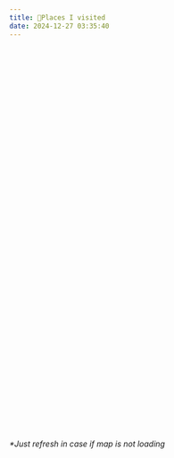 ```yaml
---
title: 📍Places I visited
date: 2024-12-27 03:35:40
---
```


<link
    rel="stylesheet"
    href="https://unpkg.com/leaflet@1.9.4/dist/leaflet.css"
/>
<style>
    #map {
        min-height: 700px;
        width: 100%;
    }
    .flag-icon-marker {
        position: relative;
        width: 20px;
        height: 20px;
        border: 2px solid #000;
        border-radius: 50%;
        overflow: hidden;
        background-color: white;
        display: flex;
        justify-content: center;
        align-items: center;
    }
    .flag-icon-marker img {
        width: 80%;
        height: 80%;
        object-fit: cover;
    }
</style>
<div id="map"></div>
<div><i>*Just refresh in case if map is not loading</i></div>
<script src=""></script>
<script>
function loadScript(src, callback) {
    let script = document.createElement('script');
    script.src = src;
    script.onload = callback;
    document.head.appendChild(script);
}
loadScript('https://unpkg.com/leaflet@1.9.4/dist/leaflet.js', function() {
    var map = L.map("map", {
        center: [0, 0],
        zoom: 1,
        zoomControl: true,
    });
    L.tileLayer(
        "https://{s}.tile.openstreetmap.org/{z}/{x}/{y}.png",
        {}
    ).addTo(map);
    async function fetchPlaceData(postalCode, country = "DE") {
        const url = `https://nominatim.openstreetmap.org/search?postalcode=${postalCode}&country=${country}&format=json&polygon_geojson=1&accept-language=en`;
        try {
            const response = await fetch(url);
            const data = await response.json();
            if (data.length > 0) {
                return data[0];
            } else {
                console.error("Error fetching place data", url);
                return null;
            }
        } catch (error) {
            console.error("Error fetching place data", error);
            return null;
        }
    }
    function createFlagMarker(countryCode) {
        return L.divIcon({
            html: `
                <div class="flag-icon-marker">
                    <img class="map-marker-img" src="https://flagcdn.com/w40/${countryCode.toLowerCase()}.png" alt="${countryCode}">
                </div>
            `,
            iconSize: [20, 20],
            className: "custom-flag-marker",
        });
    }
    function drawBoundingBoxAndPin(boundingbox, displayName, countryCode) {
        const bounds = [
            [parseFloat(boundingbox[0]), parseFloat(boundingbox[2])],
            [parseFloat(boundingbox[1]), parseFloat(boundingbox[3])],
        ];
        const rectangle = L.rectangle(bounds, {
            color: "#8a2be2",
            weight: 2,
            fillOpacity: 0.5,
        });
        rectangle.addTo(map).bindPopup(displayName);
        const centerLat =
            (parseFloat(boundingbox[0]) + parseFloat(boundingbox[1])) / 2;
        const centerLon =
            (parseFloat(boundingbox[2]) + parseFloat(boundingbox[3])) / 2;
        const marker = L.marker([centerLat, centerLon], {
            icon: createFlagMarker(countryCode),
        });
        marker.addTo(map).bindPopup(displayName);
        marker.on("click", () => {
            map.setView([centerLat, centerLon], 12);
        });
    }
    async function processPostalCodes(postalCodes, countryCode) {
        for (const postalCode of postalCodes) {
            let coordinates = postalCode.coordinates;
            let displayName = postalCode.displayName;
            if (!coordinates) {
                const placeData = await fetchPlaceData(
                    postalCode.code,
                    countryCode
                );
                if (placeData && placeData.boundingbox) {
                    coordinates = placeData.boundingbox;
                    displayName = placeData.display_name;
                }
            }
            if (coordinates) {
                globalPostalCodes[countryCode].find(
                    (el) => el.code == postalCode.code
                ).coordinates = coordinates;
                globalPostalCodes[countryCode].find(
                    (el) => el.code == postalCode.code
                ).displayName = displayName;
                drawBoundingBoxAndPin(coordinates, displayName, countryCode);
            }
        }
    }
    var globalPostalCodes = {
        PS: [
            {
            code: "",
            coordinates: [
                "29.4533796",
                "33.3356317",
                "34.2674994",
                "35.8950234",
            ],
            displayName: "Palestine",
            },
        ],
        JO: [
            {
            code: "",
            coordinates: [
                "29.1834010",
                "33.3734350",
                "34.8844372",
                "39.2998604",
            ],
            displayName: "Jordan",
            },
        ],
        DE: [
            {
            code: "13349",
            coordinates: [
                "52.5505073",
                "52.5640219",
                "13.3312085",
                "13.3651207",
            ],
            displayName: "13349, Wedding, Mitte, Berlin, Germany",
            },
            {
            code: "13355",
            coordinates: [
                "52.5331793",
                "52.5487035",
                "13.3757511",
                "13.4035279",
            ],
            displayName: "13355, Gesundbrunnen, Mitte, Berlin, Germany",
            },
            {
            code: "12047",
            coordinates: [
                "52.4857336",
                "52.4957889",
                "13.4206389",
                "13.4353562",
            ],
            displayName: "12047, Neukölln, Berlin, Germany",
            },
            {
            code: "20457",
            coordinates: [
                "53.5156988",
                "53.5514698",
                "9.9298603",
                "10.0247839",
            ],
            displayName: "20457, Steinwerder, Hamburg-Mitte, Hamburg, Germany",
            },
            {
            code: "21149",
            coordinates: ["53.4296167", "53.4761364", "9.7998057", "9.9175382"],
            displayName: "21149, Neugraben-Fischbek, Harburg, Hamburg, Germany",
            },
            {
            code: "22111",
            coordinates: [
                "53.5366519",
                "53.5625810",
                "10.0661032",
                "10.1130618",
            ],
            displayName: "22111, Horn, Hamburg-Mitte, Hamburg, Germany",
            },
            {
            code: "20253",
            coordinates: ["53.5716494", "53.5862418", "9.9574892", "9.9765435"],
            displayName: "20253, Eimsbüttel, Hamburg, Germany",
            },
            {
            code: "23570",
            coordinates: [
                "53.8971746",
                "53.9938868",
                "10.8165960",
                "10.9686302",
            ],
            displayName:
                "23570, Priwall, Travemünde, Lübeck, Schleswig-Holstein, Germany",
            },
            {
            code: "23558",
            coordinates: [
                "53.8456191",
                "53.8698746",
                "10.6190603",
                "10.6788151",
            ],
            displayName:
                "23558, Sankt Lorenz Süd, Lübeck, Schleswig-Holstein, Germany",
            },
            {
            code: "30159",
            coordinates: ["52.3666835", "52.3842965", "9.7220200", "9.7615838"],
            displayName:
                "30159, Centre, Hanover, Region Hannover, Lower Saxony, Germany",
            },
            {
            code: "40221",
            coordinates: ["51.1808684", "51.2292713", "6.7223048", "6.7738311"],
            displayName:
                "40221, Hamm, Stadtbezirk 3, Dusseldorf, North Rhine-Westphalia, Germany",
            },
            {
            code: "40213",
            coordinates: ["51.2161814", "51.2316938", "6.7634868", "6.7812924"],
            displayName:
                "40213, Carlstadt, Stadtbezirk 1, Dusseldorf, North Rhine-Westphalia, Germany",
            },
            {
            code: "40211",
            coordinates: ["51.2230673", "51.2376559", "6.7812924", "6.7993435"],
            displayName:
                "40211, Pempelfort, Stadtbezirk 1, Dusseldorf, North Rhine-Westphalia, Germany",
            },
            {
            code: "40210",
            coordinates: ["51.2171404", "51.2256932", "6.7822497", "6.7982357"],
            displayName:
                "40210, Stadtmitte, Stadtbezirk 1, Dusseldorf, North Rhine-Westphalia, Germany",
            },
            {
            code: "60329",
            coordinates: ["50.1010326", "50.1141779", "8.6564570", "8.6743594"],
            displayName:
                "60329, Bahnhofsviertel, Innenstadt 1, Frankfurt, Hesse, Germany",
            },
            {
            code: "60327",
            coordinates: ["50.0889704", "50.1145185", "8.6167326", "8.6666439"],
            displayName:
                "60327, Gutleutviertel, Innenstadt 1, Frankfurt, Hesse, Germany",
            },
            {
            code: "64342",
            coordinates: ["49.7243241", "49.7976977", "8.6182484", "8.7054770"],
            displayName:
                "64342, Seeheim, Seeheim-Jugenheim, Landkreis Darmstadt-Dieburg, Hesse, Germany",
            },
            {
            code: "64283",
            coordinates: ["49.8638818", "49.8763837", "8.6396164", "8.6638332"],
            displayName:
                "64283, Darmstadt-Mitte, Darmstadt, Hesse, Germany",
            },
            {
            code: "10117",
            coordinates: ["52.5069995", "52.5281501", "13.3710363", "13.4057347"],
            displayName:
                "10117, Mitte, Berlin, Germany",
            },
            {
            code: "10243",
            coordinates: ["52.5011004", "52.5227218", "13.4227803", "13.4551222"],
            displayName:
                "10243, Friedrichshain, Friedrichshain-Kreuzberg, Berlin, Germany",
            },
            {
            code: "24937",
            coordinates: ["54.7694754", "54.8074966", "9.4043887", "9.4541265"],
            displayName:
                "24937, Stadtpark, Westliche Höhe, Flensburg, Schleswig-Holstein, Germany",
            },
            {
            code: "24159",
            coordinates: ["54.3632936", "54.4329395", "10.1027922", "10.1939077"],
            displayName:
                "24159, Pries, Dorf Pries, Kiel, Schleswig-Holstein, Germany",
            },
            {
            code: "21335",
            coordinates: ["53.1916432", "53.2544178", "10.3440680", "10.4229746"],
            displayName:
                "21335, Oedeme, Lüneburg, Lower Saxony, Germany",
            },
            {
            code: "19061",
            coordinates: ["53.5443597", "53.6286038", "11.3561611", "11.4836940"],
            displayName:
                "19061, Krebsförden, Schwerin, Mecklenburg-Vorpommern, Germany",
            },
        ],
        DK: [
            {
            code: "6330",
            coordinates: ["54.7865595", "54.8865595", "9.3038490", "9.4038490"],
            displayName: "6330, Aabenraa Municipality, Region of Southern Denmark, Denmark",
            },
            {
            code: "6330",
            coordinates: ["54.7865595", "54.8865595", "9.3038490", "9.4038490"],
            displayName: "6330, Aabenraa Municipality, Region of Southern Denmark, Denmark",
            },
        ],
        ES: [
            {
            code: "07001",
            coordinates: ["39.5195368", "39.6195368", "2.5995712", "2.6995712"],
            displayName: "07001, Palma, Balearic Islands, Spain",
            },
            {
            code: "07400",
            coordinates: ["39.7934672", "39.8934672", "3.0753776", "3.1753776"],
            displayName: "07400, Alcúdia, Raiguer, Balearic Islands, Spain",
            },
            {
            code: "08024",
            coordinates: ["41.3610755", "41.4610755", "2.1095876", "2.2095876"],
            displayName:
                "08024, Gràcia, Barcelona, Barcelonès, Barcelona, Catalonia, Spain",
            },
            {
            code: "08850",
            coordinates: ["41.2351582", "41.3351582", "1.9613999", "2.0613999"],
            displayName:
                "08850, Gavà, Baix Llobregat, Barcelona, Catalonia, Spain",
            },
            {
            code: "18005",
            coordinates: [
                "37.1203253",
                "37.2203253",
                "-3.6503292",
                "-3.5503292",
            ],
            displayName:
                "18005, Ronda, Granada, Comarca de la Vega de Granada, Granada, Andalusia, Spain",
            },
            {
            code: "18417",
            coordinates: [
                "36.9498407",
                "37.0498407",
                "-3.3156515",
                "-3.2156515",
            ],
            displayName:
                "18417, Trevélez, Comarca de la Alpujarra Granadina, Granada, Andalusia, Spain",
            },
            {
            code: "14004",
            coordinates: [
                "37.8287554",
                "37.9287554",
                "-4.8361260",
                "-4.7361260",
            ],
            displayName:
                "14004, Distrito Poniente Sur, Córdoba, Andalusia, Spain",
            },
            {
            code: "29400",
            coordinates: [
                "36.6954118",
                "36.7954118",
                "-5.2169149",
                "-5.1169149",
            ],
            displayName:
                "29400, Ronda, Serranía de Ronda, Malaga, Andalusia, Spain",
            },
        ],
        US: [
            {
            code: "75048",
            coordinates: [
                "32.9143414",
                "33.0143414",
                "-96.6369715",
                "-96.5369715",
            ],
            displayName: "75048, Sachse, Dallas County, Texas, United States",
            },
            {
            code: "75080",
            coordinates: [
                "32.9208440",
                "33.0208440",
                "-96.7926326",
                "-96.6926326",
            ],
            displayName:
                "75080, Richardson, Dallas County, Texas, United States",
            },
            {
            code: "76011",
            coordinates: [
                "32.7090897",
                "32.8090897",
                "-97.1385198",
                "-97.0385198",
            ],
            displayName:
                "76011, Arlington, Tarrant County, Texas, United States",
            },
            {
            code: "75214",
            coordinates: [
                "32.7758744",
                "32.8758744",
                "-96.7997473",
                "-96.6997473",
            ],
            displayName: "75214, Dallas, Dallas County, Texas, United States",
            },
            {
            code: "75087",
            coordinates: [
                "32.8954114",
                "32.9954114",
                "-96.5145247",
                "-96.4145247",
            ],
            displayName:
                "75087, Rockwall, Rockwall County, Texas, United States",
            },
            {
            code: "75460",
            coordinates: [
                "33.6132156",
                "33.7132156",
                "-95.5976811",
                "-95.4976811"
            ],
            displayName:
                "75460, Paris, Lamar County, Texas, United States",
            },
            {
            code: "74728",
            coordinates: [
                "34.0182033",
                "34.1182033",
                "-94.7983259",
                "-94.6983259"
            ],
            displayName:
                "74728, McCurtain County, Oklahoma, United States",
            },
            {
            code: "75006",
            coordinates: [
                "32.9149104",
                "33.0149104",
                "-96.9396866",
                "-96.8396866"
            ],
            displayName:
                "75006, Carrollton, Dallas County, Texas, United States",
            },
            {
            code: "75007",
            coordinates: [
                "32.9565275",
                "33.0565275",
                "-96.9478608",
                "-96.8478608"
            ],
            displayName:
                "75007, Carrollton, Dallas County, Texas, United States",
            },
        ],
        TN: [
            {
            code: "1100",
            coordinates: [
                "36.3637115",
                "36.4637115",
                "10.1373364",
                "10.2373364",
            ],
            displayName:
                "1100, زغوان الجنوبية, معتمدية زغوان, Zaghouan Governorate, Tunisia",
            },
            {
            code: "2036",
            coordinates: [
                "36.8257255",
                "36.9257255",
                "10.1955819",
                "10.2955819",
            ],
            displayName: "2036, سكرة, معتمدية سكرة, Ariana, Tunisia",
            },
            {
            code: "2083",
            coordinates: [
                "36.8411739",
                "36.9411739",
                "10.1187159",
                "10.2187159",
            ],
            displayName: "2083, المدينة الفاضلة, معتمدية رواد, Ariana, Tunisia",
            },
            {
            code: "8013",
            coordinates: [
                "36.4196802",
                "36.5196802",
                "10.7567611",
                "10.8567611",
            ],
            displayName: "8013, المعمورة, معتمدية بني خيار, Nabeul, Tunisia",
            },
        ],
        NO: [
            {
            code: "2004",
            coordinates: [
                "59.9037173",
                "60.0037173",
                "11.0131396",
                "11.1131396",
            ],
            displayName: "2004, Lillestrøm, Akershus, Norway",
            },
        ],
        IT: [
            {
            code: "00185",
            coordinates: [
                "41.8486308",
                "41.9486308",
                "12.4544921",
                "12.5544921",
            ],
            displayName:
                "00185, Municipio Roma I, Rome, Roma Capitale, Lazio, Italy",
            },
        ],
        PT: [
            {
            code: "1200-016",
            coordinates: [
                "38.7081361",
                "38.7121361",
                "-9.1451919",
                "-9.1411919",
            ],
            displayName: "1200-016, Misericórdia, Lisbon, Portugal",
            },
        ],
        ID: [
            {
            code: "12120",
            coordinates: ["-6.2897231", "-6.1897231", "106.7418137", "106.8418137"],
            displayName: "12120, Kebayoran Baru, South Jakarta, Special capital Region of Jakarta, Java, Indonesia",
            },
            {
            code: "11470",
            coordinates: ["-6.2225360", "-6.1225360", "106.7330536", "106.8330536"],
            displayName: "11470, Grogol Petamburan, West Jakarta, Special capital Region of Jakarta, Java, Indonesia",
            },
            {
            code: "10350",
            coordinates: ["-6.2971391", "-6.1971391", "106.9720063", "107.0720063"],
            displayName: "10350, Bekasi, West Java, Java, Indonesia",
            },
            {
            code: "10710",
            coordinates: ["-6.2467289", "-6.1467289", "106.8489680", "106.9489680"],
            displayName: "10710, Pulo Gadung, East Jakarta, Special capital Region of Jakarta, Java, Indonesia",
            },
        ],
    };
    Object.keys(globalPostalCodes).map((key) =>
        processPostalCodes(globalPostalCodes[key], key)
    );
});
</script>